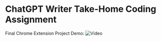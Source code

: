 # ChatGPT Writer Take-Home Coding Assignment

Final Chrome Extension Project Demo: ![Video](https://drive.google.com/file/d/19i76Fkfg8qjsS0rHAKblLwZal0Msn7eU/view?usp=sharing)
